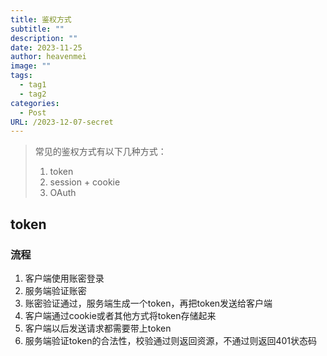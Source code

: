 ```yaml
---
title: 鉴权方式
subtitle: ""
description: ""
date: 2023-11-25
author: heavenmei
image: ""
tags:
  - tag1
  - tag2
categories:
  - Post
URL: /2023-12-07-secret
---
```


> 常见的鉴权方式有以下几种方式：
>
> 1. token
> 2. session + cookie
> 3. OAuth

## token

### 流程

1. 客户端使用账密登录
2. 服务端验证账密
3. 账密验证通过，服务端生成一个token，再把token发送给客户端
4. 客户端通过cookie或者其他方式将token存储起来
5. 客户端以后发送请求都需要带上token
6. 服务端验证token的合法性，校验通过则返回资源，不通过则返回401状态码










